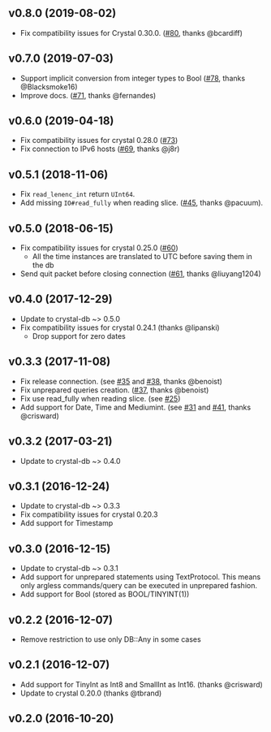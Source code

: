 ## v0.8.0 (2019-08-02)

* Fix compatibility issues for Crystal 0.30.0. ([#80](https://github.com/crystal-lang/crystal-mysql/pull/80), thanks @bcardiff)

## v0.7.0 (2019-07-03)

* Support implicit conversion from integer types to Bool ([#78](https://github.com/crystal-lang/crystal-mysql/pull/78), thanks @Blacksmoke16)
* Improve docs. ([#71](https://github.com/crystal-lang/crystal-mysql/pull/71), thanks @fernandes)

## v0.6.0 (2019-04-18)

* Fix compatibility issues for crystal 0.28.0 ([#73](https://github.com/crystal-lang/crystal-mysql/pull/73))
* Fix connection to IPv6 hosts ([#69](https://github.com/crystal-lang/crystal-mysql/pull/69), thanks @j8r)

## v0.5.1 (2018-11-06)

* Fix `read_lenenc_int` return `UInt64`.
* Add missing `IO#read_fully` when reading slice. ([#45](https://github.com/crystal-lang/crystal-mysql/pull/45), thanks @pacuum).

## v0.5.0 (2018-06-15)

* Fix compatibility issues for crystal 0.25.0 ([#60](https://github.com/crystal-lang/crystal-mysql/pull/60))
  * All the time instances are translated to UTC before saving them in the db
* Send quit packet before closing connection ([#61](https://github.com/crystal-lang/crystal-mysql/pull/61), thanks @liuyang1204)

## v0.4.0 (2017-12-29)

* Update to crystal-db ~> 0.5.0
* Fix compatibility issues for crystal 0.24.1 (thanks @lipanski)
  * Drop support for zero dates

## v0.3.3 (2017-11-08)

* Fix release connection. (see [#35](https://github.com/crystal-lang/crystal-mysql/pull/35) and [#38](https://github.com/crystal-lang/crystal-mysql/pull/38), thanks @benoist)
* Fix unprepared queries creation. ([#37](https://github.com/crystal-lang/crystal-mysql/pull/37), thanks @benoist)
* Fix use read_fully when reading slice. (see [#25](https://github.com/crystal-lang/crystal-mysql/issues/25))
* Add support for Date, Time and Mediumint. (see [#31](https://github.com/crystal-lang/crystal-mysql/pull/31) and [#41](https://github.com/crystal-lang/crystal-mysql/pull/41), thanks @crisward)

## v0.3.2 (2017-03-21)

* Update to crystal-db ~> 0.4.0

## v0.3.1 (2016-12-24)

* Update to crystal-db ~> 0.3.3
* Fix compatibility issues for crystal 0.20.3
* Add support for Timestamp

## v0.3.0 (2016-12-15)

* Update to crystal-db ~> 0.3.1
* Add support for unprepared statements using TextProtocol. This means only argless commands/query can be executed in unprepared fashion.
* Add support for Bool (stored as BOOL/TINYINT(1))

## v0.2.2 (2016-12-07)

* Remove restriction to use only DB::Any in some cases

## v0.2.1 (2016-12-07)

* Add support for TinyInt as Int8 and SmallInt as Int16. (thanks @crisward)
* Update to crystal 0.20.0 (thanks @tbrand)

## v0.2.0 (2016-10-20)
